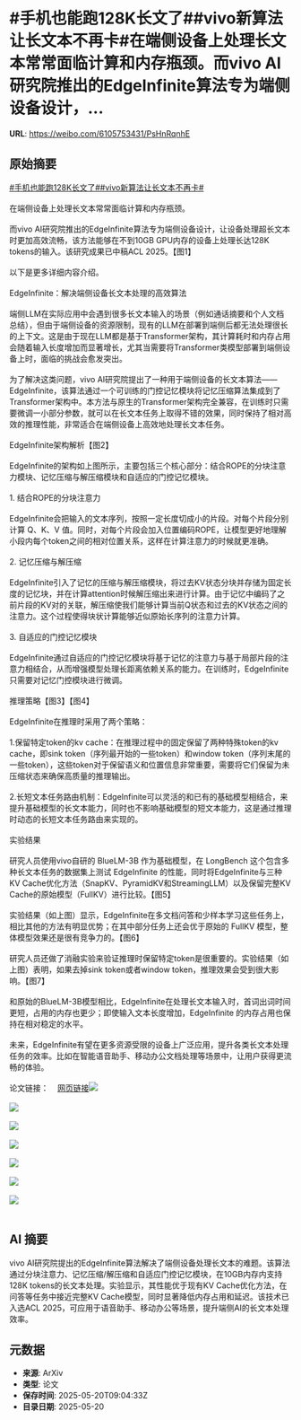 # #手机也能跑128K长文了##vivo新算法让长文本不再卡#在端侧设备上处理长文本常常面临计算和内存瓶颈。而vivo AI研究院推出的EdgeInfinite算法专为端侧设备设计，...

**URL**: https://weibo.com/6105753431/PsHnRqnhE

## 原始摘要

<a href="https://m.weibo.cn/search?containerid=231522type%3D1%26t%3D10%26q%3D%23%E6%89%8B%E6%9C%BA%E4%B9%9F%E8%83%BD%E8%B7%91128K%E9%95%BF%E6%96%87%E4%BA%86%23&amp;extparam=%23%E6%89%8B%E6%9C%BA%E4%B9%9F%E8%83%BD%E8%B7%91128K%E9%95%BF%E6%96%87%E4%BA%86%23" data-hide=""><span class="surl-text">#手机也能跑128K长文了#</span></a><a href="https://m.weibo.cn/search?containerid=231522type%3D1%26t%3D10%26q%3D%23vivo%E6%96%B0%E7%AE%97%E6%B3%95%E8%AE%A9%E9%95%BF%E6%96%87%E6%9C%AC%E4%B8%8D%E5%86%8D%E5%8D%A1%23&amp;extparam=%23vivo%E6%96%B0%E7%AE%97%E6%B3%95%E8%AE%A9%E9%95%BF%E6%96%87%E6%9C%AC%E4%B8%8D%E5%86%8D%E5%8D%A1%23" data-hide=""><span class="surl-text">#vivo新算法让长文本不再卡#</span></a><br><br>在端侧设备上处理长文本常常面临计算和内存瓶颈。<br><br>而vivo AI研究院推出的EdgeInfinite算法专为端侧设备设计，让设备处理超长文本时更加高效流畅，该方法能够在不到10GB GPU内存的设备上处理长达128K tokens的输入。该研究成果已中稿ACL 2025。【图1】<br><br>以下是更多详细内容介绍。<br><br>EdgeInfinite：解决端侧设备长文本处理的高效算法<br><br>端侧LLM在实际应用中会遇到很多长文本输入的场景（例如通话摘要和个人文档总结），但由于端侧设备的资源限制，现有的LLM在部署到端侧后都无法处理很长的上下文。这是由于现在LLM都是基于Transformer架构，其计算耗时和内存占用会随着输入长度增加而显著增长，尤其当需要将Transformer类模型部署到端侧设备上时，面临的挑战会愈发突出。<br><br>为了解决这类问题，vivo AI研究院提出了一种用于端侧设备的长文本算法——EdgeInfinite，该算法通过一个可训练的门控记忆模块将记忆压缩算法集成到了Transformer架构中。本方法与原生的Transformer架构完全兼容，在训练时只需要微调一小部分参数，就可以在长文本任务上取得不错的效果，同时保持了相对高效的推理性能，非常适合在端侧设备上高效地处理长文本任务。<br><br>EdgeInfinite架构解析【图2】<br><br>EdgeInfinite的架构如上图所示，主要包括三个核心部分：结合ROPE的分块注意力模块、记忆压缩与解压缩模块和自适应的门控记忆模块。<br><br>1. 结合ROPE的分块注意力<br><br>EdgeInfinite会把输入的文本序列，按照一定长度切成小的片段。对每个片段分别计算 Q、K、V 值。同时，对每个片段会加入位置编码ROPE，让模型更好地理解小段内每个token之间的相对位置关系，这样在计算注意力的时候就更准确。<br><br>2. 记忆压缩与解压缩<br><br>EdgeInfinite引入了记忆的压缩与解压缩模块，将过去KV状态分块并存储为固定长度的记忆块，并在计算attention时候解压缩出来进行计算。由于记忆中编码了之前片段的KV对的关联，解压缩使我们能够计算当前Q状态和过去的KV状态之间的注意力。这个过程使得块状计算能够近似原始长序列的注意力计算。<br><br>3. 自适应的门控记忆模块<br><br>EdgeInfinite通过自适应的门控记忆模块将基于记忆的注意力与基于局部片段的注意力相结合，从而增强模型处理长距离依赖关系的能力。在训练时，EdgeInfinite只需要对记忆门控模块进行微调。<br><br>推理策略【图3】【图4】<br><br>EdgeInfinite在推理时采用了两个策略：<br><br>1.保留特定token的kv cache：在推理过程中的固定保留了两种特殊token的kv cache，即sink token（序列最开始的一些token）和window token（序列末尾的一些token），这些token对于保留语义和位置信息非常重要，需要将它们保留为未压缩状态来确保高质量的推理输出。<br><br>2.长短文本任务路由机制：EdgeInfinite可以灵活的和已有的基础模型相结合，来提升基础模型的长文本能力，同时也不影响基础模型的短文本能力，这是通过推理时动态的长短文本任务路由来实现的。<br><br>实验结果<br><br>研究人员使用vivo自研的 BlueLM-3B 作为基础模型，在 LongBench 这个包含多种长文本任务的数据集上测试 EdgeInfinite 的性能，同时将EdgeInfinite与三种KV Cache优化方法（SnapKV、PyramidKV和StreamingLLM）以及保留完整KV Cache的原始模型（FullKV）进行比较。【图5】<br><br>实验结果（如上图）显示，EdgeInfinite在多文档问答和少样本学习这些任务上，相比其他的方法有明显优势；在其中部分任务上还会优于原始的 FullKV 模型，整体模型效果还是很有竞争力的。【图6】<br><br>研究人员还做了消融实验来验证推理时保留特定token是很重要的。实验结果（如上图）表明，如果去掉sink token或者window token，推理效果会受到很大影响。【图7】<br><br>和原始的BlueLM-3B模型相比，EdgeInfinite在处理长文本输入时，首词出词时间更短，占用的内存也更少；即使输入文本长度增加，EdgeInfinite 的内存占用也保持在相对稳定的水平。<br><br>未来，EdgeInfinite有望在更多资源受限的设备上广泛应用，提升各类长文本处理任务的效率。比如在智能语音助手、移动办公文档处理等场景中，让用户获得更流畅的体验。<br><br>论文链接：<a href="https://weibo.cn/sinaurl?u=https%3A%2F%2Farxiv.org%2Fpdf%2F2503.22196" data-hide=""><span class="url-icon"><img style="width: 1rem;height: 1rem" src="https://h5.sinaimg.cn/upload/2015/09/25/3/timeline_card_small_web_default.png" referrerpolicy="no-referrer"></span><span class="surl-text">网页链接</span></a><img style="" src="https://tvax1.sinaimg.cn/large/006Fd7o3gy1i1lzhzdfocj30zk0bc0w4.jpg" referrerpolicy="no-referrer"><br><br><img style="" src="https://tvax3.sinaimg.cn/large/006Fd7o3gy1i1lzhzx7h4j30zk0h1gq5.jpg" referrerpolicy="no-referrer"><br><br><img style="" src="https://tvax2.sinaimg.cn/large/006Fd7o3gy1i1lzhz1ub2j30k00l3diu.jpg" referrerpolicy="no-referrer"><br><br><img style="" src="https://tvax3.sinaimg.cn/large/006Fd7o3gy1i1lzhzzw1uj30k00vdtf4.jpg" referrerpolicy="no-referrer"><br><br><img style="" src="https://tvax2.sinaimg.cn/large/006Fd7o3gy1i1lzhzrt17j30zk0g50zt.jpg" referrerpolicy="no-referrer"><br><br><img style="" src="https://tvax4.sinaimg.cn/large/006Fd7o3gy1i1lzhyptyuj30mu0cmjve.jpg" referrerpolicy="no-referrer"><br><br><img style="" src="https://tvax3.sinaimg.cn/large/006Fd7o3gy1i1lzi01ywyj30zk0icn2b.jpg" referrerpolicy="no-referrer"><br><br>

## AI 摘要

vivo AI研究院提出的EdgeInfinite算法解决了端侧设备处理长文本的难题。该算法通过分块注意力、记忆压缩/解压缩和自适应门控记忆模块，在10GB内存内支持128K tokens的长文本处理。实验显示，其性能优于现有KV Cache优化方法，在问答等任务中接近完整KV Cache模型，同时显著降低内存占用和延迟。该技术已入选ACL 2025，可应用于语音助手、移动办公等场景，提升端侧AI的长文本处理效率。

## 元数据

- **来源**: ArXiv
- **类型**: 论文
- **保存时间**: 2025-05-20T09:04:33Z
- **目录日期**: 2025-05-20

